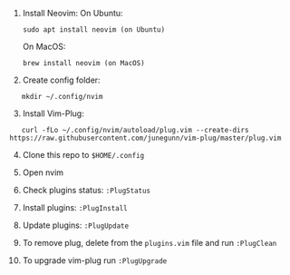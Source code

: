1. Install Neovim:
   On Ubuntu:

   ```
   sudo apt install neovim (on Ubuntu)
   ```

   On MacOS:

   ```
   brew install neovim (on MacOS)
   ```

2. Create config folder:

```
   mkdir ~/.config/nvim
```

3. Install Vim-Plug:

```
   curl -fLo ~/.config/nvim/autoload/plug.vim --create-dirs https://raw.githubusercontent.com/junegunn/vim-plug/master/plug.vim
```

4. Clone this repo to `$HOME/.config`

5. Open nvim

6. Check plugins status: `:PlugStatus`

7. Install plugins: `:PlugInstall`

8. Update plugins: `:PlugUpdate`

9. To remove plug, delete from the `plugins.vim` file and run `:PlugClean`

10. To upgrade vim-plug run `:PlugUpgrade`

